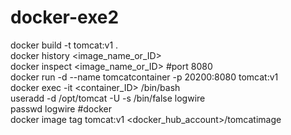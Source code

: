 # docker-exe2
docker build -t tomcat:v1 .  
docker history <image_name_or_ID>  
docker inspect <image_name_or_ID> #port 8080  
docker run -d --name tomcatcontainer -p 20200:8080 tomcat:v1  
docker exec -it <container_ID> /bin/bash  
useradd -d /opt/tomcat -U -s /bin/false logwire    
passwd logwire  #docker    
docker image tag tomcat:v1 <docker_hub_account>/tomcatimage  

